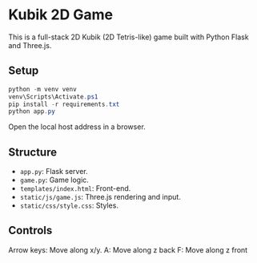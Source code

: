 # Kubik 2D Game

This is a full-stack 2D Kubik (2D Tetris-like) game built with Python Flask and Three.js.

## Setup

```powershell
python -m venv venv
venv\Scripts\Activate.ps1
pip install -r requirements.txt
python app.py
```

Open the local host address in a browser.

## Structure

- `app.py`: Flask server.
- `game.py`: Game logic.
- `templates/index.html`: Front-end.
- `static/js/game.js`: Three.js rendering and input.
- `static/css/style.css`: Styles.

## Controls

Arrow keys: Move along x/y.
A: Move along z back
F: Move along z front

